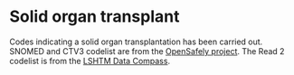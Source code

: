 # Solid organ transplant

Codes indicating a solid organ transplantation has been carried out. SNOMED and CTV3 codelist are from the [OpenSafely project](https://codelists.opensafely.org/codelist/opensafely/solid-organ-transplantation/2020-04-10/). The Read 2 codelist is from the [LSHTM Data Compass](https://github.com/ebmdatalab/tpp-sql-notebook/files/4409772/organ_tx_simple_July18.xlsx).
